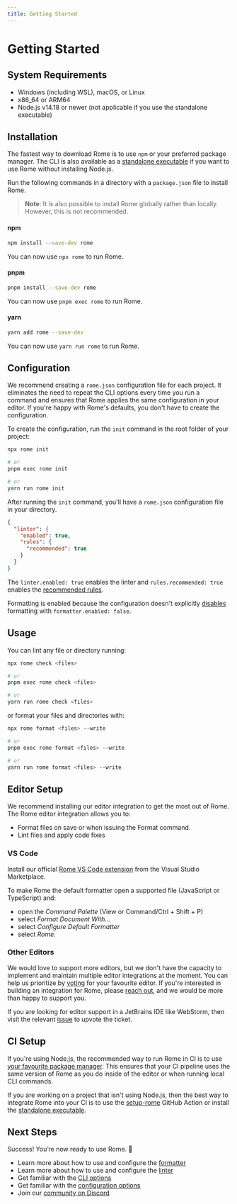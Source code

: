 ```yaml
---
title: Getting Started
---
```


# Getting Started

## System Requirements

* Windows (including WSL), macOS, or Linux
* x86_64 or ARM64
* Node.js v14.18 or newer (not applicable if you use the standalone executable)

## Installation

The fastest way to download Rome is to use `npm` or your preferred package manager. The CLI is also available as a [standalone executable](/standalone-executable) if you want to use Rome without installing Node.js.

Run the following commands in a directory with a `package.json` file to install Rome.

> **Note**: It is also possible to install Rome globally rather than locally. However, this is not recommended.


#### npm

```bash
npm install --save-dev rome
```

You can now use `npx rome` to run Rome.

#### pnpm

```bash
pnpm install --save-dev rome
```

You can now use `pnpm exec rome` to run Rome.


#### yarn

```bash
yarn add rome --save-dev
```

You can now use `yarn run rome` to run Rome.

## Configuration

We recommend creating a `rome.json` configuration file for each project. It eliminates  the need to repeat the CLI options every time you run a command and ensures that Rome applies the same configuration in your editor. If you're happy with Rome's defaults, you don't have to create the configuration.

To create the configuration, run the `init` command in the root folder of your project:

```bash
npx rome init

# or
pnpm exec rome init

# or
yarn run rome init
```

After running the `init` command, you'll have a `rome.json` configuration file in your directory.

```json
{
  "linter": {
    "enabled": true,
    "rules": {
      "recommended": true
    }
  }
}
```


The `linter.enabled: true` enables the linter and `rules.recommended: true` enables the [recommended rules](/lint/rules/).

Formatting is enabled because the configuration doesn't explicitly [disables](/configuration/#formatterenabled) formatting with `formatter.enabled: false`.

## Usage

You can lint any file or directory running:

```bash
npx rome check <files>

# or
pnpm exec rome check <files>

# or
yarn run rome check <files>
```

or format your files and directories with:


```bash
npx rome format <files> --write

# or
pnpm exec rome format <files> --write

# or
yarn run rome format <files> --write
```

<!-- Make sure to update the redirect in `static/_redirects` when changing the editors title -->
## Editor Setup

We recommend installing our editor integration to get the most out of Rome. The Rome editor integration allows you to:

* Format files on save or when issuing the Format command.
* Lint files and apply code fixes

### VS Code

Install our official [Rome VS Code extension](https://marketplace.visualstudio.com/items?itemName=rome.rome) from the Visual Studio Marketplace.

To make Rome the default formatter open a supported file (JavaScript or TypeScript) and:

* open the *Command Palette* (View or Command/Ctrl + Shift + P)
* select  *Format Document With...*
* select *Configure Default Formatter*
* select *Rome*.

### Other Editors

We would love to support more editors, but we don't have the capacity to implement and maintain multiple editor integrations at the moment. You can help us prioritize by [voting](https://github.com/rome/tools/discussions/3544) for your favourite editor. If you're interested in building an integration for Rome, please [reach out](https://github.com/rome/tools/issues/2390), and we would be more than happy to support you.

If you are looking for editor support in a JetBrains IDE like WebStorm, then visit the relevant [issue](https://youtrack.jetbrains.com/issue/WEB-46895/Support-for-Romejs) to upvote the ticket.


## CI Setup

If you're using Node.js, the recommended way to run Rome in CI is to use [your favourite package manager](/getting-started#installation). This ensures that your CI pipeline uses the same version of Rome as you do inside of the editor or when running local CLI commands.


If you are working on a project that isn't using Node.js, then the best way to integrate Rome into your CI is to use the [setup-rome](https://github.com/rome/setup-rome#usage) GitHub Action or install the [standalone executable](/standalone-executable).


## Next Steps

Success! You’re now ready to use Rome. 🥳

* Learn more about how to use and configure the [formatter](/formatter)
* Learn more about how to use and configure the [linter](/linter)
* Get familiar with the [CLI options](/cli)
* Get familiar with the [configuration options](/configuration)
* Join our [community on Discord](https://discord.gg/rome)
